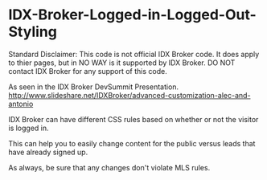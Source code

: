 # IDX-Broker-Logged-in-Logged-Out-Styling

Standard Disclaimer: This code is not official IDX Broker code. It does apply to thier pages, but in NO WAY is it supported by IDX Broker. DO NOT contact IDX Broker for any support of this code.

As seen in the IDX Broker DevSummit Presentation. http://www.slideshare.net/IDXBroker/advanced-customization-alec-and-antonio

IDX Broker can have different CSS rules based on whether or not the visitor is logged in. 

This can help you to easily change content for the public versus leads that have already signed up. 

As always, be sure that any changes don't violate MLS rules.
